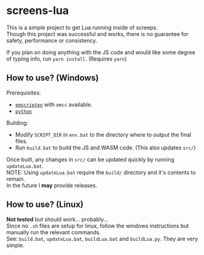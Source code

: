 # screens-lua
This is a simple project to get Lua running inside of screeps.  
Though this project was successful and works, there is no guarantee for safety, performance or consistency.  

If you plan on doing anything with the JS code and would like some degree of typing info, run `yarn install`. (Requires `yarn`)  

## How to use? (Windows)
Prerequisites:  
- [`emscripten`](https://emscripten.org/) with `emcc` available.  
- [`python`](https://www.python.org/)  

Building:  
- Modify `SCRIPT_DIR` in `env.bat` to the directory where to output the final files.  
- Run `build.bat` to build the JS and WASM code. (This also updates `src/`)  

Once built, any changes in `src/` can be updated quickly by running `updateLua.bat`.  
NOTE: Using `updateLua.bat` require the `build/` directory and it's contents to remain.  
In the future I **may** provide releases.  

## How to use? (Linux)
**Not tested** but should work... probably...  
Since no `.sh` files are setup for linux, follow the windows instructions but manually run the relevant commands.  
See: `build.bat`, `updateLua.bat`, `buildLua.bat` and `buildLua.py`. They are very simple.  
